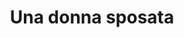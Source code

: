 ---
layout: post
title: Una donna sposata
director:  Jean-Luc Godard
year: 1964
cover: una-donna-sposata.jpg
local_cover: true
---